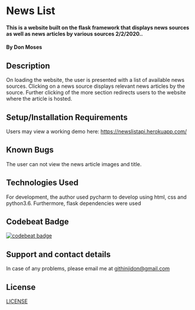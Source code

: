# News List
#### This is a website built on the flask framework that displays news sources as well as news articles by various sources 2/2/2020.. 
#### By **Don Moses**
## Description
On loading the website, the user is presented with a list of available news sources. Clicking on a news source displays relevant news articles by the source. Further clicking of the more section redirects users to the website where the article is hosted.
## Setup/Installation Requirements
Users may view a working demo here: https://newslistapi.herokuapp.com/ 
## Known Bugs
The user can not view the news article images and title.
## Technologies Used
For development, the author used pycharm to develop using html, css and python3.6. Furthermore, flask dependencies were used
## Codebeat Badge
[![codebeat badge](https://codebeat.co/badges/687d3dec-aceb-495f-90cf-28fe700f4558)](https://codebeat.co/projects/github-com-d0nmoses-newslist-master)
## Support and contact details
In case of any problems, please email me at githinjidon@gmail.com

## License
[LICENSE](license)
